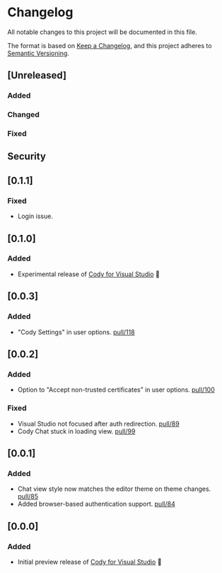 # Changelog

All notable changes to this project will be documented in this file.

The format is based on [Keep a Changelog](https://keepachangelog.com/en/1.1.0/), and this project adheres to [Semantic Versioning](https://semver.org/spec/v2.0.0.html).

## [Unreleased]

### Added

### Changed

### Fixed

## Security

## [0.1.1]

### Fixed

- Login issue.

## [0.1.0]

### Added

- Experimental release of [Cody for Visual Studio](https://marketplace.visualstudio.com/items?itemName=sourcegraph.cody-vs) 🎉

## [0.0.3]

### Added

- "Cody Settings" in user options. [pull/118](https://github.com/sourcegraph/cody-vs/pull/118)

## [0.0.2]

### Added

- Option to "Accept non-trusted certificates" in user options. [pull/100](https://github.com/sourcegraph/cody-vs/pull/100)

### Fixed

- Visual Studio not focused after auth redirection. [pull/89](https://github.com/sourcegraph/cody-vs/pull/89)
- Cody Chat stuck in loading view. [pull/99](https://github.com/sourcegraph/cody-vs/pull/99)

## [0.0.1]

### Added

- Chat view style now matches the editor theme on theme changes. [pull/85](https://github.com/sourcegraph/cody-vs/pull/85)
- Added browser-based authentication support. [pull/84](https://github.com/sourcegraph/cody-vs/pull/84)

## [0.0.0]

### Added

- Initial preview release of [Cody for Visual Studio](https://marketplace.visualstudio.com/items?itemName=sourcegraph.cody-vs) 🎉
